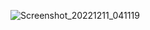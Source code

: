 ![Screenshot_20221211_041119](https://github.com/mishrarohit10/mishrarohit10/assets/89183101/f1983e1a-7fbf-4a1c-886b-5143397a71ea)
